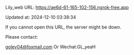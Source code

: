 Lily_web URL: https://ae6d-61-165-102-156.ngrok-free.app

Updated at: 2024-12-10 03:38:34

If you cannot open this URL, the server might be down.

Please contact: 

goley04@foxmail.com Or Wechat:GL_yeaH